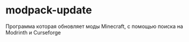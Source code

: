 # modpack-update
Программа которая обновляет моды Minecraft, с помощью поиска на Modrinth и Curseforge

